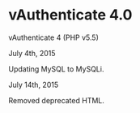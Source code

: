 # vAuthenticate 4.0
vAuthenticate 4 (PHP v5.5)

July 4th, 2015

Updating MySQL to MySQLi.

July 14th, 2015

Removed deprecated HTML.
